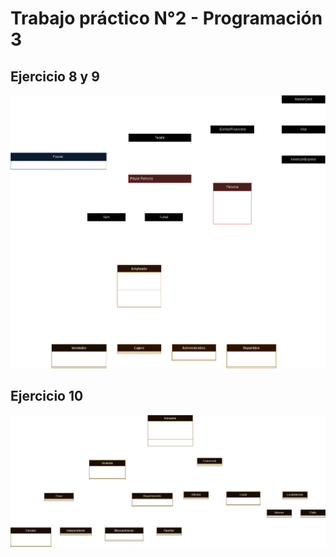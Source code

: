 # Trabajo práctico N°2 - Programación 3

## Ejercicio 8 y 9

<img src="./ej8y9.png" />

## Ejercicio 10

<img src="./ej10.png" />